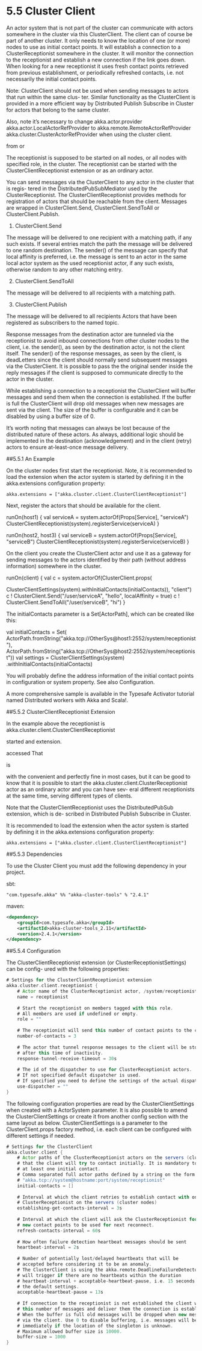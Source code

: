 # 5.5 Cluster Client
An actor system that is not part of the cluster can communicate with actors somewhere in the cluster via this ClusterClient. The client can of course be part of another cluster. It only needs to know the location of one (or more) nodes to use as initial contact points. It will establish a connection to a ClusterReceptionist somewhere in the cluster. It will monitor the connection to the receptionist and establish a new connection if the link goes down. When looking for a new receptionist it uses fresh contact points retrieved from previous establishment, or periodically refreshed contacts, i.e. not necessarily the initial contact points.

Note: ClusterClient should not be used when sending messages to actors that run within the same clus- ter. Similar functionality as the ClusterClient is provided in a more efficient way by Distributed Publish Subscribe in Cluster for actors that belong to the same cluster.

Also, note it’s necessary to change akka.actor.provider akka.actor.LocalActorRefProvider to akka.remote.RemoteActorRefProvider akka.cluster.ClusterActorRefProvider when using the cluster client.

from or

The receptionist is supposed to be started on all nodes, or all nodes with specified role, in the cluster. The receptionist can be started with the ClusterClientReceptionist extension or as an ordinary actor.

You can send messages via the ClusterClient to any actor in the cluster that is regis- tered in the DistributedPubSubMediator used by the ClusterReceptionist. The ClusterClientReceptionist provides methods for registration of actors that should be reachable from the client. Messages are wrapped in ClusterClient.Send, ClusterClient.SendToAll or ClusterClient.Publish.

1. ClusterClient.Send

The message will be delivered to one recipient with a matching path, if any such exists. If several entries match the path the message will be delivered to one random destination. The sender() of the message can specify that local affinity is preferred, i.e. the message is sent to an actor in the same local actor system as the used receptionist actor, if any such exists, otherwise random to any other matching entry.

2. ClusterClient.SendToAll

The message will be delivered to all recipients with a matching path.

3. ClusterClient.Publish

The message will be delivered to all recipients Actors that have been registered as subscribers to the named topic.

Response messages from the destination actor are tunneled via the receptionist to avoid inbound connections from other cluster nodes to the client, i.e. the sender(), as seen by the destination actor, is not the client itself. The sender() of the response messages, as seen by the client, is deadLetters since the client should normally send subsequent messages via the ClusterClient. It is possible to pass the the original sender inside the reply messages if the client is supposed to communicate directly to the actor in the cluster.

While establishing a connection to a receptionist the ClusterClient will buffer messages and send them when the connection is established. If the buffer is full the ClusterClient will drop old messages when new messages are sent via the client. The size of the buffer is configurable and it can be disabled by using a buffer size of 0.

It’s worth noting that messages can always be lost because of the distributed nature of these actors. As always, additional logic should be implemented in the destination (acknowledgement) and in the client (retry) actors to ensure at-least-once message delivery.

##5.5.1 An Example

On the cluster nodes first start the receptionist. Note, it is recommended to load the extension when the actor system is started by defining it in the akka.extensions configuration property:

```
akka.extensions = ["akka.cluster.client.ClusterClientReceptionist"]
```
Next, register the actors that should be available for the client.

runOn(host1) { val serviceA = system.actorOf(Props[Service], "serviceA") ClusterClientReceptionist(system).registerService(serviceA) }

runOn(host2, host3) { val serviceB = system.actorOf(Props[Service], "serviceB") ClusterClientReceptionist(system).registerService(serviceB) }

On the client you create the ClusterClient actor and use it as a gateway for sending messages to the actors identified by their path (without address information) somewhere in the cluster.

runOn(client) { val c = system.actorOf(ClusterClient.props(

ClusterClientSettings(system).withInitialContacts(initialContacts)), "client") c ! ClusterClient.Send("/user/serviceA", "hello", localAffinity = true) c ! ClusterClient.SendToAll("/user/serviceB", "hi") }

The initialContacts parameter is a Set[ActorPath], which can be created like this:

val initialContacts = Set( ActorPath.fromString("akka.tcp://OtherSys@host1:2552/system/receptionist"), ActorPath.fromString("akka.tcp://OtherSys@host2:2552/system/receptionist")) val settings = ClusterClientSettings(system) .withInitialContacts(initialContacts)

You will probably define the address information of the initial contact points in configuration or system property. See also Configuration.

A more comprehensive sample is available in the Typesafe Activator tutorial named Distributed workers with Akka and Scala!.

##5.5.2 ClusterClientReceptionist Extension

In the example above the receptionist is akka.cluster.client.ClusterClientReceptionist

started and extension.

accessed That

is

with the convenient
and perfectly fine in most cases, but it can be good to know that it is possible to start the akka.cluster.client.ClusterReceptionist actor as an ordinary actor and you can have sev- eral different receptionists at the same time, serving different types of clients.

Note that the ClusterClientReceptionist uses the DistributedPubSub extension, which is de- scribed in Distributed Publish Subscribe in Cluster.

It is recommended to load the extension when the actor system is started by defining it in the akka.extensions configuration property:

```
akka.extensions = ["akka.cluster.client.ClusterClientReceptionist"]
```
##5.5.3 Dependencies

To use the Cluster Client you must add the following dependency in your project.

sbt:

```
"com.typesafe.akka" %% "akka-cluster-tools" % "2.4.1"
```
maven:

```xml
<dependency> 
	<groupId>com.typesafe.akka</groupId> 
	<artifactId>akka-cluster-tools_2.11</artifactId> 
	<version>2.4.1</version> 
</dependency>
```

##5.5.4 Configuration

The ClusterClientReceptionist extension (or ClusterReceptionistSettings) can be config- ured with the following properties:

```sbt
# Settings for the ClusterClientReceptionist extension 
akka.cluster.client.receptionist { 
	# Actor name of the ClusterReceptionist actor, /system/receptionist 
	name = receptionist
	
	# Start the receptionist on members tagged with this role. 
	# All members are used if undefined or empty. 
	role = ""
	
	# The receptionist will send this number of contact points to the client 
	number-of-contacts = 3
	
	# The actor that tunnel response messages to the client will be stopped 
	# after this time of inactivity. 
	response-tunnel-receive-timeout = 30s
	
	# The id of the dispatcher to use for ClusterReceptionist actors. 
	# If not specified default dispatcher is used. 
	# If specified you need to define the settings of the actual dispatcher. 
	use-dispatcher = ""
}
```
The following configuration properties are read by the ClusterClientSettings when created with a ActorSystem parameter. It is also possible to amend the ClusterClientSettings or create it from another config section with the same layout as below. ClusterClientSettings is a parameter to the ClusterClient.props factory method, i.e. each client can be configured with different settings if needed.

```sbt
# Settings for the ClusterClient 
akka.cluster.client { 
	# Actor paths of the ClusterReceptionist actors on the servers (cluster nodes) 
	# that the client will try to contact initially. It is mandatory to specify 
	# at least one initial contact. 
	# Comma separated full actor paths defined by a string on the form of 
	# "akka.tcp://system@hostname:port/system/receptionist" 
	initial-contacts = []
	
	# Interval at which the client retries to establish contact with one of 
	# ClusterReceptionist on the servers (cluster nodes) 
	establishing-get-contacts-interval = 3s
	
	# Interval at which the client will ask the ClusterReceptionist for 
	# new contact points to be used for next reconnect. 
	refresh-contacts-interval = 60s
	
	# How often failure detection heartbeat messages should be sent 
	heartbeat-interval = 2s
	
	# Number of potentially lost/delayed heartbeats that will be 
	# accepted before considering it to be an anomaly. 
	# The ClusterClient is using the akka.remote.DeadlineFailureDetector, which 
	# will trigger if there are no heartbeats within the duration 
	# heartbeat-interval + acceptable-heartbeat-pause, i.e. 15 seconds with 
	# the default settings. 
	acceptable-heartbeat-pause = 13s
	
	# If connection to the receptionist is not established the client will buffer 
	# this number of messages and deliver them the connection is established. 
	# When the buffer is full old messages will be dropped when new messages are sent 
	# via the client. Use 0 to disable buffering, i.e. messages will be dropped 
	# immediately if the location of the singleton is unknown. 
	# Maximum allowed buffer size is 10000. 
	buffer-size = 1000
}
```


